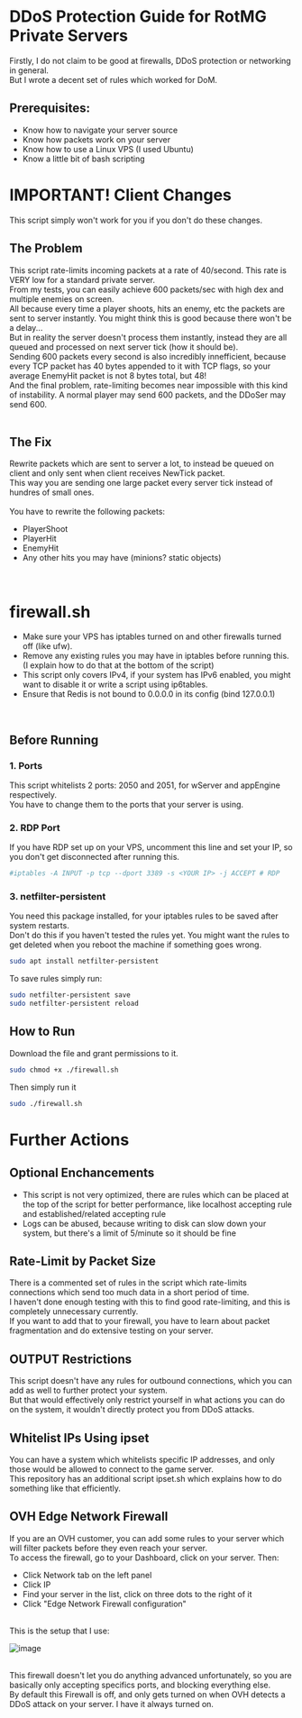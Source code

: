 # DDoS Protection Guide for RotMG Private Servers

Firstly, I do not claim to be good at firewalls, DDoS protection or networking in general. <br/>
But I wrote a decent set of rules which worked for DoM.

## Prerequisites:
* Know how to navigate your server source
* Know how packets work on your server
* Know how to use a Linux VPS (I used Ubuntu)
* Know a little bit of bash scripting

# IMPORTANT! Client Changes
This script simply won't work for you if you don't do these changes. <br/>

## The Problem
This script rate-limits incoming packets at a rate of 40/second. This rate is VERY low for a standard private server. <br/>
From my tests, you can easily achieve 600 packets/sec with high dex and multiple enemies on screen. <br/>
All because every time a player shoots, hits an enemy, etc the packets are sent to server instantly. You might think this is good because there won't be a delay... <br/>
But in reality the server doesn't process them instantly, instead they are all queued and processed on next server tick (how it should be). <br/>
Sending 600 packets every second is also incredibly innefficient, because every TCP packet has 40 bytes appended to it with TCP flags, so your average EnemyHit packet is not 8 bytes total, but 48! <br/>
And the final problem, rate-limiting becomes near impossible with this kind of instability. A normal player may send 600 packets, and the DDoSer may send 600. <br/>
<br/>
## The Fix
Rewrite packets which are sent to server a lot, to instead be queued on client and only sent when client receives NewTick packet. <br/>
This way you are sending one large packet every server tick instead of hundres of small ones. <br/>
<br/>
You have to rewrite the following packets:
* PlayerShoot
* PlayerHit
* EnemyHit
* Any other hits you may have (minions? static objects)
<br/>

# firewall.sh
* Make sure your VPS has iptables turned on and other firewalls turned off (like ufw).
* Remove any existing rules you may have in iptables before running this. (I explain how to do that at the bottom of the script)
* This script only covers IPv4, if your system has IPv6 enabled, you might want to disable it or write a script using ip6tables.
* Ensure that Redis is not bound to 0.0.0.0 in its config (bind 127.0.0.1)
<br/>

## Before Running

### 1. Ports
This script whitelists 2 ports: 2050 and 2051, for wServer and appEngine respectively. <br/>
You have to change them to the ports that your server is using. <br/>

### 2. RDP Port
If you have RDP set up on your VPS, uncomment this line and set your IP, so you don't get disconnected after running this.
```bash
#iptables -A INPUT -p tcp --dport 3389 -s <YOUR IP> -j ACCEPT # RDP
```

### 3. netfilter-persistent
You need this package installed, for your iptables rules to be saved after system restarts. <br/>
Don't do this if you haven't tested the rules yet. You might want the rules to get deleted when you reboot the machine if something goes wrong.<br/>
```bash
sudo apt install netfilter-persistent
```
To save rules simply run:
```bash
sudo netfilter-persistent save
sudo netfilter-persistent reload
```

## How to Run
Download the file and grant permissions to it.
```bash
sudo chmod +x ./firewall.sh
```
Then simply run it
```bash
sudo ./firewall.sh
```

# Further Actions

## Optional Enchancements
* This script is not very optimized, there are rules which can be placed at the top of the script for better performance, like localhost accepting rule and established/related accepting rule
* Logs can be abused, because writing to disk can slow down your system, but there's a limit of 5/minute so it should be fine

## Rate-Limit by Packet Size
There is a commented set of rules in the script which rate-limits connections which send too much data in a short period of time. <br/>
I haven't done enough testing with this to find good rate-limiting, and this is completely unnecessary currently. <br/>
If you want to add that to your firewall, you have to learn about packet fragmentation and do extensive testing on your server. <br/>

## OUTPUT Restrictions
This script doesn't have any rules for outbound connections, which you can add as well to further protect your system. <br/>
But that would effectively only restrict yourself in what actions you can do on the system, it wouldn't directly protect you from DDoS attacks. <br/>

## Whitelist IPs Using ipset
You can have a system which whitelists specific IP addresses, and only those would be allowed to connect to the game server. <br/>
This repository has an additional script ipset.sh which explains how to do something like that efficiently.

## OVH Edge Network Firewall
If you are an OVH customer, you can add some rules to your server which will filter packets before they even reach your server. <br/>
To access the firewall, go to your Dashboard, click on your server. Then:
* Click Network tab on the left panel
* Click IP
* Find your server in the list, click on three dots to the right of it
* Click "Edge Network Firewall configuration"
<br/>
This is the setup that I use: <br/>

![image](https://github.com/user-attachments/assets/a6ce1883-a521-48d2-af2d-6415cc37da6a)

<br/>
This firewall doesn't let you do anything advanced unfortunately, so you are basically only accepting specifics ports, and blocking everything else.<br/>
By default this Firewall is off, and only gets turned on when OVH detects a DDoS attack on your server. I have it always turned on.<br/>

